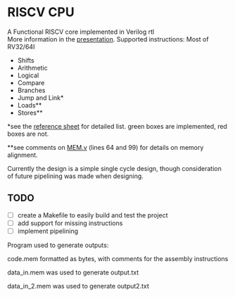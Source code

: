 # RISCV CPU

A Functional RISCV core implemented in Verilog rtl<br>
More information in the [presentation]("https://github.com/jedbrooke/RISCV-CPU/blob/master/RISC%20V%20CPU.pdf").
Supported instructions:
Most of RV32/64I
 * Shifts
 * Arithmetic
 * Logical
 * Compare
 * Branches
 * Jump and Link*
 * Loads**
 * Stores**

*see the [reference sheet]("https://github.com/jedbrooke/RISCV-CPU/blob/master/RISCV-reference-sheet.pdf") for detailed list. green boxes are implemented, red boxes are not.

**see comments on [MEM.v](https://github.com/jedbrooke/RISCV-CPU/blob/master/src/MEM/MEM.v#L64) (lines 64 and 99) for details on memory alignment.

Currently the design is a simple single cycle design, though consideration of future pipelining was made when designing. 

## TODO
 - [ ] create a Makefile to easily build and test the project<br>
 - [ ] add support for missing instructions<br>
 - [ ] implement pipelining<br>

Program used to generate outputs:

code.mem
formatted as bytes, with comments for the assembly instructions

data_in.mem was used to generate output.txt

data_in_2.mem was used to generate output2.txt
